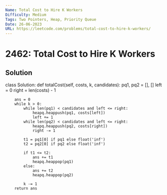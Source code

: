 ```yaml
---
Name: Total Cost to Hire K Workers
Difficulty: Medium
Tags: Two Pointers, Heap, Priority Queue
Date: 26-06-2023
URL: https://leetcode.com/problems/total-cost-to-hire-k-workers/
---
```


# 2462: Total Cost to Hire K Workers

## Solution

class Solution:
    def totalCost(self, costs, k, candidates):
        pq1, pq2 = [], []
        left = 0
        right = len(costs) - 1

        ans = 0
        while k > 0:
            while len(pq1) < candidates and left <= right:
                heapq.heappush(pq1, costs[left])
                left += 1
            while len(pq2) < candidates and left <= right:
                heapq.heappush(pq2, costs[right])
                right -= 1

            t1 = pq1[0] if pq1 else float('inf')
            t2 = pq2[0] if pq2 else float('inf')

            if t1 <= t2:
                ans += t1
                heapq.heappop(pq1)
            else:
                ans += t2
                heapq.heappop(pq2)

            k -= 1
        return ans
